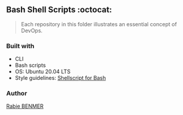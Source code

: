 ## Bash Shell Scripts :octocat:
> Each repository in this folder illustrates an essential concept of DevOps.


### Built with
* CLI
* Bash scripts
* OS: Ubuntu 20.04 LTS
* Style guidelines: [Shellscript for Bash](https://github.com/koalaman/shellcheck)

### Author
[Rabie BENMER](https://twitter.com/WhiteHendrix5)
